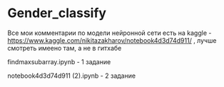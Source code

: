 # Gender_classify
Все мои комментарии по модели нейронной сети есть на kaggle - https://www.kaggle.com/nikitazakharov/notebook4d3d74d911/ , лучше смотреть имеено там, а не в гитхабе

findmaxsubarray.ipynb - 1 задание

notebook4d3d74d911 (2).ipynb - 2 задание
